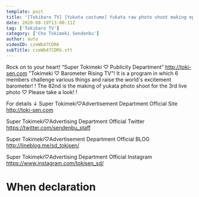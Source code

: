 ```yaml
---
template: post
title: '[Tokibaro TV] [Yukata costume] Yukata raw photo shoot making ep82'
date: 2020-08-19T13:00:11Z
tag: ['Tokibaro TV']
category: ['Cho Tokimeki Sendenbu']
author: auto 
videoID: czeWb47CDRk
subTitle: czeWb47CDRk.vtt
---
```

Rock on to your heart! “Super Tokimeki ♡ Publicity Department” http://toki-sen.com
"Tokimeki ♡ Barometer Rising TV"!
It is a program in which 6 members challenge various things and raise the world's excitement barometer! !
The 82nd is the making of yukata photo shoot for the 3rd live photo ♡
Please take a look! !

For details ↓
Super Tokimeki♡Advertisement Department Official Site
http://toki-sen.com

Super Tokimeki♡Advertising Department Official Twitter
https://twitter.com/sendenbu_staff

Super Tokimeki♡Advertisement Department Official BLOG
http://lineblog.me/sd_tokisen/

Super Tokimeki♡Advertising Department Official Instagram
https://www.instagram.com/tokisen_sd/

# When declaration